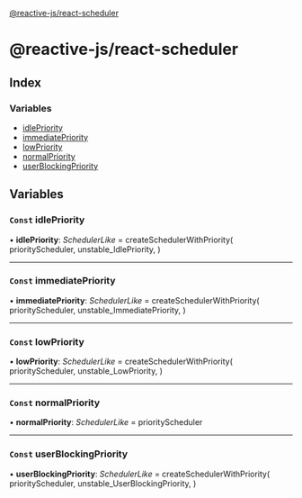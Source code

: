 [@reactive-js/react-scheduler](README.md)

# @reactive-js/react-scheduler

## Index

### Variables

* [idlePriority](README.md#const-idlepriority)
* [immediatePriority](README.md#const-immediatepriority)
* [lowPriority](README.md#const-lowpriority)
* [normalPriority](README.md#const-normalpriority)
* [userBlockingPriority](README.md#const-userblockingpriority)

## Variables

### `Const` idlePriority

• **idlePriority**: *SchedulerLike* =  createSchedulerWithPriority(
  priorityScheduler,
  unstable_IdlePriority,
)

___

### `Const` immediatePriority

• **immediatePriority**: *SchedulerLike* =  createSchedulerWithPriority(
  priorityScheduler,
  unstable_ImmediatePriority,
)

___

### `Const` lowPriority

• **lowPriority**: *SchedulerLike* =  createSchedulerWithPriority(
  priorityScheduler,
  unstable_LowPriority,
)

___

### `Const` normalPriority

• **normalPriority**: *SchedulerLike* =  priorityScheduler

___

### `Const` userBlockingPriority

• **userBlockingPriority**: *SchedulerLike* =  createSchedulerWithPriority(
  priorityScheduler,
  unstable_UserBlockingPriority,
)
